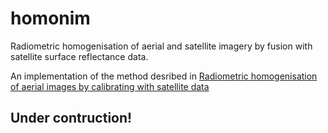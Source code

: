 # homonim

Radiometric homogenisation of aerial and satellite imagery by fusion with satellite surface reflectance data.

An implementation of the method desribed
in [Radiometric homogenisation of aerial images by calibrating with satellite data](https://www.researchgate.net/publication/328317307_Radiometric_homogenisation_of_aerial_images_by_calibrating_with_satellite_data)

## Under contruction!
